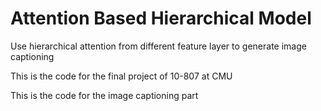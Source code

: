 # Attention Based Hierarchical Model



Use hierarchical attention from different feature layer to generate image captioning

This is the code for the final project of 10-807 at CMU

This is the code for the image captioning part





